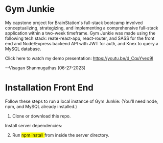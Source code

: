 # Gym Junkie

My capstone project for BrainStation's full-stack bootcamp involved conceptualizing, strategizing, and implementing a comprehensive full-stack application within a two-week timeframe. Gym Junkie was made using the following tech stack: reate-react-app, react-router, and SASS for the front end and Node/Express backend API with JWT for auth, and Knex to query a MySQL database.

Click here to watch my demo presentation: https://youtu.be/d_CquYveo9I

--Visagan Shanmugathas (06-27-2023)


# Installation Front End
Follow these steps to run a local instance of Gym Junkie:
(You'll need node, npm, and MySQL already installed.)

1. Clone or download this repo.

Install server dependencies:

2. Run <mark> npm install </mark> from inside the server directory.


